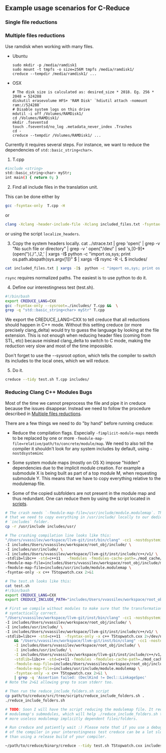 ## Example usage scenarios for C-Reduce

### Single file reductions

<a name="MultiFileReductions"></a>
### Multiple files reductions

Use ramdisk when working with many files.

  - Ubuntu
     ```
     sudo mkdir -p /media/ramdisk1
     sudo mount -t tmpfs -o size=256M tmpfs /media/ramdisk1/
     creduce --tempdir /media/ramdisk1/ ...

     ```

  - OSX
     ```
     # The disk size is calculated as: desired_size * 2018. Eg. 256 * 2048 = 524288
     diskutil erasevolume HFS+ 'RAM Disk' `hdiutil attach -nomount ram://524288`
     # Disable system logs on this drive
     mdutil -i off /Volumes/RAMDisk1/
     cd /Volumes/RAMDisk1/
     mkdir .fseventsd
     touch .fseventsd/no_log .metadata_never_index .Trashes
     cd -
     creduce --tempdir /Volumes/RAMDisk1/ ...
     ```

Currently it requires several steps. For instance, we want to reduce the
dependencies of `std::basic_string<char>`.

1. T.cpp

```bash
#include <string>
std::basic_string<char> myStr;
int main() { return 0; }
```

2. Find all include files in the translation unit.

This can be done either by
```bash
gcc -fsyntax-only  T.cpp -H
```
or
```bash
clang -Xclang -header-include-file -Xclang included_files.txt -fsyntax-only T.cpp && sed -i.bak '/<command line>/d' included_files.txt
```

or using the script `localize_headers`.

3. Copy the system headers locally.
cat ../strace.txt  | grep 'open(' | grep -v "No such file or directory" | grep -v ' open("/dev/' | sed 's,[0-9]* \(open("\)\(.*\)".*,\2,' | xargs -I$  python -c "import os,sys; print os.path.abspath(sys.argv[1])" $ | xargs -I$ rsync -R -L $ includes/
```bash
cat included_files.txt | xargs -I$  python -c "import os,sys; print os.path.abspath(sys.argv[1])" $ | xargs -I$ rsync -R -L $ includes/
```

`rsync` requires normalized paths. The easiest is to use python to do it.

4. Define our interestingness test (test.sh).

```bash
#!/bin/bash
export CREDUCE_LANG=CXX
gcc -fsyntax-only --sysroot=./includes/ T.cpp &&  \
grep -q "std::basic_string<char> myStr" T.cpp
```

We export the CREDUCE_LANG=CXX to tell creduce that all reductions should happen
in C++ mode. Without this setting creduce (or more precisely clang_delta) would
try to guess the language by looking at the file extension. This is not enough
when reducing header files (coming from STL, etc) because mislead clang_delta to
switch to C mode, making the reduction very slow and most of the time impossible.

Don't forget to use the --sysroot option, which tells the compiler to switch its
includes to the local ones, which we will reduce.

5. Do it.

```bash
creduce --tidy test.sh T.cpp includes/
```

### Reducing Clang C++ Modules Bugs

Most of the time we cannot preprocess the file and pipe it in creduce because
the issues disappear. Instead we need to follow the procedure described in
[Multiple files reductions](#MultiFileReductions).

There are a few things we need to do "by hand" before running creduce:

  * Reduce the compilation flags. Especially `-fimplicit-module-maps` needs to be
replaced by one or more `-fmodule-map-file=relative/path/to/concrete/module/map`.
We need to also tell the compiler it shouldn't look for any system includes by
default, using `-nostdsysteminc`

  * Some system module maps (mostly on OS X) impose "hidden" dependencies due to
the implicit module creation. For example a submodule X is being built as part
of a top module M, when requesting submodule Y. This means that we have to copy
everything relative to the modulemap file.

  * Some of the copied subfolders are not present in the module map and thus
redundant. One can reduce them by using the script located in
[scripts](scripts/reduce_include_folders.sh).

```bash
# The crash needs `-fmodule-map-file=/usr/include/module.modulemap`. This means
# that we need to copy everything in /usr/include/ locally to our dedicated
# `includes` folder.
cp -r /usr/include includes/usr/

# The crashing compilation line looks like this:
"/Users/vvassilev/workspace/llvm-git/inst/bin/clang" -cc1 -nostdsysteminc \
-I includes/Users/vvassilev/workspace/root_obj/include/ \
-I includes/usr/include/ \
-I includes/Users/vvassilev/workspace/llvm-git/inst/include/c++/v1/ \
-stdlib=libc++ -std=c++11   -fmodules -fmodules-cache-path=./mod_cache/ \
-fmodule-map-file=includes/Users/vvassilev/workspace/root_obj/include/module.modulemap \
-fmodule-map-file=includes/usr/include/module.modulemap \
-fsyntax-only -x c++ TStopwatch.cxx 2>&1

# The test.sh looks like this:
cat test.sh
#!/bin/bash
export CREDUCE_LANG=CXX
export CREDUCE_INCLUDE_PATH="includes/Users/vvassilev/workspace/root_obj/include/:includes/usr/include/:includes/Users/vvassilev/workspace/llvm-git/inst/include/c++/v1/"

# First we compile without modules to make sure that the transformation was
# syntactically correct.
"/Users/vvassilev/workspace/llvm-git/inst/bin/clang" -cc1 -nostdsysteminc  \
-I includes/Users/vvassilev/workspace/root_obj/include/ \
-I includes/usr/include/ \
-I includes/Users/vvassilev/workspace/llvm-git/inst/include/c++/v1/ \
-stdlib=libc++ -std=c++11  -fsyntax-only -x c++ TStopwatch.cxx 2>/dev/null \
    && "/Users/vvassilev/workspace/llvm-git/inst/bin/clang" -cc1 -nostdsysteminc \
    -I includes/Users/vvassilev/workspace/root_obj/include/ \
    -I includes/usr/include/ \
    -I includes/Users/vvassilev/workspace/llvm-git/inst/include/c++/v1/ \
    -stdlib=libc++ -std=c++11 -fmodules -fmodules-cache-path=./mod_cache/ \
    -fmodule-map-file=includes/Users/vvassilev/workspace/root_obj/include/module.modulemap \
    -fmodule-map-file=includes/usr/include/module.modulemap \
    -fsyntax-only -x c++ TStopwatch.cxx 2>&1 \
    | grep -q 'Assertion failed: (DeclKind != Decl::LinkageSpec'
# Note the 2>&1 allowing grep to scan stderr too.

# Then run the reduce_include_folders.sh script
cp path/to/creduce/src/tree/scripts/reduce_include_folders.sh .
./reduce_include_folders.sh

# TODO: Soon I will have the script reducing the modulemap file. It reduces
# modulemap's submodules, which will help ./reduce_include_folders.sh to remove
# more useless modulemap implicitly dependent files/folders.

# Run creduce and patiently wait :) Please note that if you use a debug version
# of the compiler in your interestingness test creduce can be a lot slower (~10x)
# than using a release build of your compiler.

~/path/to/creduce/binary/creduce --tidy test.sh TStopwatch.cxx includes/*

```
